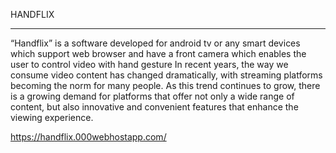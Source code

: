 HANDFLIX
_________

“Handflix” is a software developed for android tv or any smart devices which support web browser and have a front camera which enables the user to control video with hand gesture
In recent years, the way we consume video content has changed dramatically, with streaming platforms becoming the norm for many people. As this trend continues to grow, there is a growing demand for platforms that offer not only a wide range of content, but also innovative and convenient features that enhance the viewing experience.

https://handflix.000webhostapp.com/